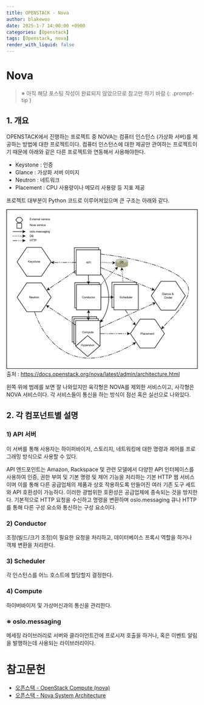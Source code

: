 ```yaml
---
title: OPENSTACK - Nova
author: blakewoo
date: 2025-1-7 14:00:00 +0900
categories: [Openstack]
tags: [Openstack, nova] 
render_with_liquid: false
---
```


# Nova

> ※ 아직 해당 포스팅 작성이 완료되지 않았으므로 참고만 하기 바람
{: .prompt-tip }

## 1. 개요
OPENSTACK에서 진행하는 프로젝트 중 NOVA는 컴퓨터 인스턴스 (가상화 서버)를 제공하는 방법에 대한 프로젝트이다.
컴퓨터 인스턴스에 대한 제공만 관여하는 프로젝트이기 때문에 아래와 같은 다른 프로젝트와 연동해서 사용해야한다.

- Keystone : 인증
- Glance : 가상화 서버 이미지
- Neutron : 네트워크
- Placement : CPU 사용량이나 메모리 사용량 등 지표 제공

프로젝트 대부분이 Python 코드로 이루어져있으며 큰 구조는 아래와 같다.

![img.png](/assets/blog/openstack/nova/img.png)   
출처 : https://docs.openstack.org/nova/latest/admin/architecture.html

왼쪽 위에 범례를 보면 잘 나와있지만 육각형은 NOVA를 제외한 서비스이고, 사각형은 NOVA 서비스이다.
각 서비스들이 통신을 하는 방식이 점선 혹은 실선으로 나와있다.

## 2. 각 컴포넌트별 설명

### 1) API 서버
이 서버를 통해 사용자는 하이퍼바이저, 스토리지, 네트워킹에 대한 명령과 제어를 프로그래밍
방식으로 사용할 수 있다.

API 엔드포인트는 Amazon, Rackspace 및 관련 모델에서 다양한 API 인터페이스를 사용하여 인증, 권한 부여 및 기본 명령 및 제어 기능을
처리하는 기본 HTTP 웹 서비스이며 이를 통해 다른 공급업체의 제품과 상호 작용하도록 만들어진 여러 기존 도구 세트와 API 호환성이 가능하다.
이러한 광범위한 호환성은 공급업체에 종속되는 것을 방지한다. 
기본적으로 HTTP 요청을 수신하고 명령을 변환하며 oslo.messaging 큐나 HTTP를 통해 다른 구성 요소와 통신하는 구성 요소이다.

### 2) Conductor
조정(빌드/크기 조정)이 필요한 요청을 처리하고, 데이터베이스 프록시 역할을 하거나 객체 변환을 처리한다.

### 3) Scheduler
각 인스턴스를 어느 호스트에 할당할지 결정한다.

### 4) Compute
하이버바이저 및 가상머신과의 통신을 관리한다.

### ※ oslo.messaging
메세징 라이브러리로 서버와 클라이언트간에 프로시저 호출을 하거나, 혹은 이벤트 알림을 발행하는데 사용되는 라이브러리이다.



# 참고문헌
- [오픈스택 - OpenStack Compute (nova)](https://docs.openstack.org/nova/latest/)
- [오픈스택 - Nova System Architecture](https://docs.openstack.org/nova/latest/admin/architecture.html)  
